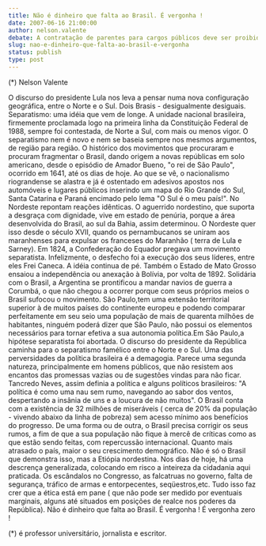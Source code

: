 ```yaml
---
title: Não é dinheiro que falta ao Brasil. É vergonha !
date: 2007-06-16 21:00:00
author: nelson.valente
debate: A contratação de parentes para cargos públicos deve ser proibida?
slug: nao-e-dinheiro-que-falta-ao-brasil-e-vergonha
status: publish 
type: post
---
```


(\*) Nelson Valente  

 O discurso do presidente Lula nos leva a pensar numa nova configuração geográfica, entre o Norte e o Sul. Dois Brasis - desigualmente desiguais. Separatismo: uma idéia que vem de longe. A unidade nacional brasileira, firmemente proclamada logo na primeira linha da Constituição Federal de 1988, sempre foi contestada, de Norte a Sul, com mais ou menos vigor. O separatismo nem é novo e nem se baseia sempre nos mesmos argumentos, de região para região. O histórico dos movimentos que procuraram e procuram fragmentar o Brasil, dando origem a novas repúblicas em solo americano, desde o episódio de Amador Bueno, "o rei de São Paulo", ocorrido em 1641, até os dias de hoje. Ao que se vê, o nacionalismo riograndense se alastra e já é ostentado em adesivos apostos nos automóveis e lugares públicos inserindo um mapa do Rio Grande do Sul, Santa Catarina e Paraná encimado pelo lema "O Sul é o meu país!". No Nordeste repontam reações idênticas. O aguerrido nordestino, que suporta a desgraça com dignidade, vive em estado de penúria, porque a área desenvolvida do Brasil, ao sul da Bahia, assim determinou. O Nordeste quer isso desde o século XVII, quando os pernambucanos se uniram aos maranhenses para expulsar os franceses do Maranhão ( terra de Lula e Sarney). Em 1824, a Confederação do Equador pregava um movimento separatista. Infelizmente, o desfecho foi a execução dos seus líderes, entre eles Frei Caneca. A idéia continua de pé. Também o Estado de Mato Grosso ensaiou a independência ou anexação à Bolívia, por volta de 1892. Solidária com o Brasil, a Argentina se prontificou a mandar navios de guerra a Corumbá, o que não chegou a ocorrer porque com seus próprios meios o Brasil sufocou o movimento. São Paulo,tem uma extensão territorial superior à de muitos países do continente europeu e podendo comparar perfeitamente em seu seio uma população de mais de quarenta milhões de habitantes, ninguém poderá dizer que São Paulo, não possui os elementos necessários para tornar efetiva a sua autonomia política.Em São Paulo,a hipótese separatista foi abortada. O discurso do presidente da República caminha para o separatismo famélico entre o Norte e o Sul. Uma das perversidades da política brasileira é a demagogia. Parece uma segunda natureza, principalmente em homens públicos, que não resistem aos encantos das promessas vazias ou de sugestões vindas para não ficar. Tancredo Neves, assim definia a política e alguns políticos brasileiros: "A política é como uma nau sem rumo, navegando ao sabor dos ventos, despertando a insânia de uns e a loucura de não muitos". O Brasil conta com a existência de 32 milhões de miseráveis ( cerca de 20% da população - vivendo abaixo da linha de pobreza) sem acesso mínimo aos benefícios do progresso. De uma forma ou de outra, o Brasil precisa corrigir os seus rumos, a fim de que a sua população não fique à mercê de críticas como as que estão sendo feitas, com repercussão internacional. Quanto mais atrasado o país, maior o seu crescimento demográfico. Não é só o Brasil que demonstra isso, mas a Etiópia nordestina. Nos dias de hoje, há uma descrença generalizada, colocando em risco a inteireza da cidadania aqui praticada. Os escândalos no Congresso, as falcatruas no governo, falta de segurança, tráfico de armas e entorpecentes, seqüestros,etc. Tudo isso faz crer que a ética está em pane ( que não pode ser medido por eventuais marginais, alguns até situados em posições de realce nos poderes da República). Não é dinheiro que falta ao Brasil. É vergonha ! É vergonha zero !  

 (\*) é professor universitário, jornalista e escritor.
